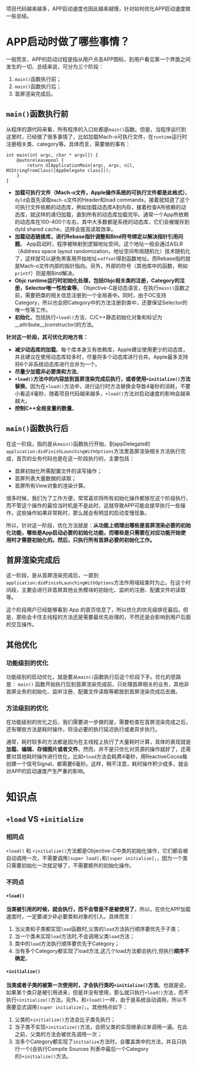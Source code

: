项目代码越来越多，APP启动速度也因此越来越慢，针对如何优化APP启动速度做一些总结。

# APP启动时做了哪些事情？
一般而言，APP的启动过程是指从用户点击APP图标，到用户看见第一个界面之间发生的一切，总结来说，可分为三个阶段：

1. `main()`函数执行前；
2. `main()`函数执行后；
3. 首屏渲染完成后。

## `main()`函数执行前

从程序的源代码来看，所有程序的入口处都是`main()`函数。但是，当程序运行到这里时，已经做了很多事情了，比如加载Mach-o可执行文件，在`runtime`运行时注册相关类、category等。具体而言，需要做的事有：

```Objc
int main(int argc, char * argv[]) { 
    @autoreleasepool {
        return UIApplicationMain(argc, argv, nil, NSStringFromClass([AppDelegate class]));
    }
}
```

* **加载可执行文件（Mach-o文件，Apple操作系统的可执行文件都是此格式）**。 `dyld`会首先读取`mach-o`文件的Header和load commands，接着就知道了这个可执行文件依赖的动态库，例如加载动态库A到内存，接着检查A所依赖的动态库，就这样的递归加载，直到所有的动态库加载完毕。通常一个App所依赖的动态库在100-400个左右，其中大多数都是系统的动态库，它们会被缓存到dyld shared cache，这样会提高读取效率。
* **加载动态链接库，进行Rebase指针调整和Bind符号绑定以解决指针引用问题**。 App启动时，程序被映射到逻辑地址空间，这个地址一般会通过ASLR（Address space layout randomization，地址空间布局随机化）技术随机化了，这样就可以避免黑客用开始地址+`offset`得到函数地址。而Rebase指的就是Mach-o文件内部的指针指向。另外，外部的符号（其他库中的函数，例如`printf`）则是用Bind解决。
* **Objc runtime运行时初始化处理，包括Objc相关类的注册，Category的注册，Selector唯一性检查等**。 Objective-C是动态语言，在执行`main()`函数之前，需要把类的相关信息注册到一个全局表中。同时，由于OC支持Category，所以也会把Category中的方法注册到类中，还要保证Selector的唯一性等工作。
* **初始化**，包括执行`+load()`方法，C/C++静态初始化对象和标记为__attribute__(constructor)的方法。

**针对这一阶段，其可优化的地方有：**

* **减少动态库的加载**。每个库本身又有依赖库，Apple建议使用更少的动态库，并且建议在使用动态库较多时，尽量将多个动态库进行合并。Apple最多支持将6个非系统动态库进行合并为一个。
* **尽量少加载非必要类和方法**。
* **`+load()`方法中的内容放到首屏渲染完成后执行，或者使用`+initialize()`方法替换**。因为在`+load()`方法中，进行运行时方法替换会导致4毫秒的消耗，不要小看这4毫秒，随着项目代码越来越多，`+load()`方法对启动速度的影响会越来越大。
* **控制C++全局变量的数量**。

## `main()`函数执行后

在这一阶段，指的是从`main()`函数执行开始，到appDelegate的`application:didFinishLaunchingWithOptions`方法里首屏渲染相关方法执行完成，首页的业务代码也是在这一阶段执行的，主要包括：

* 首屏初始化所需配置文件的读写操作；
* 首屏列表大量数据的读取；
* 首屏所有View对象的渲染计算。

很多时候，我们为了工作方便，常常喜欢将所有初始化操作都放在这个阶段执行，而不管这个操作的最恰当时机是不是此时，这就导致APP可能会提早执行一些操作，这些操作如果非常耗时，那么就会有明显的启动变慢现象。

所以，针对这一阶段，优化方法就是：**从功能上梳理出哪些是首屏渲染必要的初始化功能，哪些是App启动必要的初始化功能，而哪些是只需要在对应功能开始使用时才需要初始化的。然后，只执行所有首屏必要的初始化工作。**

## 首屏渲染完成后

这一阶段，是从首屏渲染完成后，一直到`application:didFinishLaunchingWithOptions`方法作用域结束时为止。在这个时间段，主要会进行非首屏其他业务模块的初始化、监听的注册、配置文件的读取等。

这个阶段用户已经能够看到 App 的首页信息了，所以优化的优先级排在最后。但是，那些会卡住主线程的方法还是需要最优先处理的，不然还是会影响到用户后面的交互操作。

## 其他优化
### 功能级别的优化

功能级别的启动优化，就是要从`main()`函数执行后这个阶段下手。优化的思路是： `main()` 函数开始执行后到首屏渲染完成前，只处理首屏相关的业务，其他非首屏业务的初始化、监听注册、配置文件读取等都放到首屏渲染完成后去做。

### 方法级别的优化

在功能级别的优化之后，我们需要进一步做的是，需要检查在首屏渲染完成之后，还有哪些方法是耗时操作，将没必要的执行延迟执行或者异步执行。

通常，耗时较多的方法都是因为在主线程上执行了大量耗时计算，具体的表现就是**加载、编辑、存储图片或者文件**。然而，并不是只优化对资源的操作就好了，还需要对其他耗时操作进行优化，比如`+load`方法会耗费4毫秒，用ReactiveCocoa每创建一个信号Signal，都需要6毫秒。这样，稍不注意，耗时操作积少成多，就会对APP的启动速度产生严重的影响。

# 知识点
## `+load` VS `+initialize`

### 相同点
`+load()` 和 `+initialize()`方法都是Objective-C中类的初始化操作，它们都会被自动调用一次，不需要调用`[super load];`和`[super initialize];`，因为一个类只需要初始化一次就足够了，不需要额外的初始化操作。

### 不同点
#### `+load()`
**当类被引用的时候，就会执行，而不会管是不是被使用了**。所以，在优化APP加载速度时，一定要减少非必要类和对象的引入。具体而言：

1. 当父类和子类都实现`load`函数时,父类的`load`方法执行顺序要优先于子类；
2. 当一个类未实现`load`方法时,不会调用父类`load`方法；
3. 类中的`load`方法执行顺序要优先于Category；
4. 当有多个Category都实现了load方法,这几个load方法都会执行,但执行**顺序不确定**。

#### `+initialize()`
**当类或者子类的被第一次使用时，才会执行类的`+initialize()`方法**。也就是说，如果某个类只是被引用进来，但是并没有使用，那么就只执行`+load()`方法，而不执行`+initialize()`方法。另外，和`+load()`一样，由于是系统自动调用，所以不需要显式调用`[super initialize];`。其他特点如下：

1. 父类的`+initialize()`方法会比子类先执行；
2. 当子类不实现`+initialize()`方法，会把父类的实现继承过来调用一遍。在此之前，父类的方法会被优先调用一次；
3. 当多个Category都实现了`initialize`方法时，会覆盖类中的方法，并且只执行一个(会执行Compile Sources 列表中最后一个Category 的)`+initialize()`方法。
